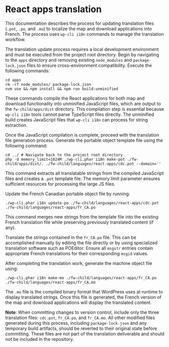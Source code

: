 # React apps translation

This documentation describes the process for updating translation files (`.pot`, `.po`, and `.mo`) to localize the map and download applications into French. The process uses `wp-cli i18n` commands to manage the translation workflow.

The translation update process requires a local development environment and must be executed from the project root directory. Begin by navigating to the `apps` directory and removing existing `node_modules` and `package-lock.json` files to ensure cross-environment compatibility. Execute the following commands:

```
cd apps
rm -rf node_modules/ package-lock.json
nvm use && npm install && npm run build:unminified
```

These commands compile the React applications for both map and download functionality into unminified JavaScript files, which are output to the `fw-child/apps/dist` directory. This compilation step is essential because `wp-cli i18n` tools cannot parse TypeScript files directly. The unminified build creates JavaScript files that `wp-cli i18n` can process for string extraction.

Once the JavaScript compilation is complete, proceed with the translation file generation process. Generate the portable object template file using the following command:

```
cd ../ # Navigate back to the project root directory
php -d memory_limit=1024M ./wp-cli.phar i18n make-pot ./fw-child/apps/dist/. ./fw-child/languages/react-apps/cdc.pot --domain=''
```

This command extracts all translatable strings from the compiled JavaScript files and creates a `.pot` template file. The memory limit parameter ensures sufficient resources for processing the large JS files.

Update the French Canadian portable object file by running:

```
./wp-cli.phar i18n update-po ./fw-child/languages/react-apps/cdc.pot ./fw-child/languages/react-apps/fr_CA.po
```

This command merges new strings from the template file into the existing French translation file while preserving previously translated content (if any).

Translate the strings contained in the `fr_CA.po` file. This can be accomplished manually by editing the file directly or by using specialized translation software such as POEditor. Ensure all `msgstr` entries contain appropriate French translations for their corresponding `msgid` values.

After completing the translation work, generate the machine object file using:

```
./wp-cli.phar i18n make-mo ./fw-child/languages/react-apps/fr_CA.po ./fw-child/languages/react-apps/fr_CA.mo
```

The `.mo` file is the compiled binary format that WordPress uses at runtime to display translated strings. Once this file is generated, the French version of the map and download applications will display the translated content.

**Note**: When committing changes to version control, include only the three translation files: `cdc.pot`, `fr_CA.po`, and `fr_CA.mo`. All other modified files generated during this process, including `package-lock.json` and any temporary build artifacts, should be reverted to their original state before committing. These files are not part of the translation deliverable and should not be included in the repository.